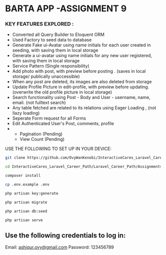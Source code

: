 
# BARTA APP -ASSIGNMENT 9

### KEY FEATURES EXPLORED :
* Converted all Query Builder to Eloquent ORM
* Used Factory to seed data to database
* Generate Fake ui-Avatar using name initials for each user created in seeding, with saving them in local storage
* Generate a ui-avatar using name initials for any new user registered, with saving them in local storage
* Service Pattern (Single responsibility)
* Add photo with post, with preview before posting . (saves in local storage/ publically unaccessible) 
* When any post are deleted, its images are also deleted from storage
* Update Profile Picture in edit-profile, with preview before updating. (overwrite the old profile picture in local storage)
* Search functionality using Post - Body and User - username, name, email. (not fulltext search)
* Any table fetched are related to its relations using Eager Loading , (not llazy loading)
* Seperate Form request for all Forms
* Edit Authenticated User's Post, comments, profile
* * Pagination (Pending)
  * View Count (Pending)


USE THE FOLLOWING TO SET UP IN YOUR DEVICE:

```bash
git clone https://github.com/OvyWanKenobi/InteractiveCares_Laravel_Career_Path.git
```

```bash
cd InteractiveCares_Laravel_Career_Path/Laravel_Career_Path/Assignments/Assignment_9_Barta_App
```

```bash
composer install
```

```bash
cp .env.example .env
```

```bash
php artisan key:generate
```

```bash
php artisan migrate
```

```bash
php artisan db:seed
```

```bash
php artisan serve
```

## Use the following credentials to log in:
Email: ashiqur.ovy@gmail.com
Password: 123456789
